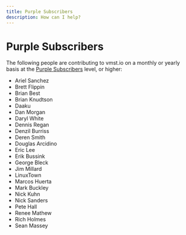 ```yaml
---
title: Purple Subscribers
description: How can I help?
---
```


# Purple Subscribers

The following people are contributing to vmst.io on a monthly or yearly basis at the [Purple Subscribers](/funding) level, or higher:

* Ariel Sanchez
* Brett Flippin
* Brian Best
* Brian Knudtson
* Daaku
* Dan Morgan
* Daryl White
* Dennis Regan
* Denzil Burriss
* Deren Smith
* Douglas Arcidino
* Eric Lee
* Erik Bussink
* George Bleck
* Jim Millard
* LinuxTown
* Marcos Huerta
* Mark Buckley
* Nick Kuhn
* Nick Sanders
* Pete Hall
* Renee Mathew
* Rich Holmes
* Sean Massey
